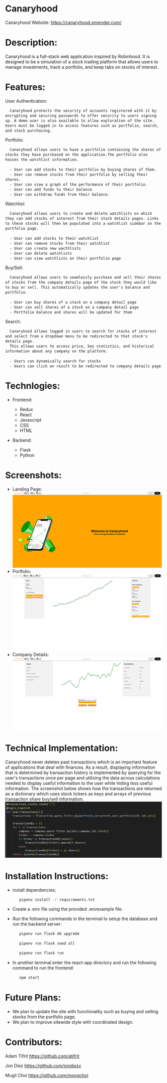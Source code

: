 # Canaryhood

Canaryhood Website: https://canaryhood.onrender.com/

# Description:

   Canaryhood is a full-stack web application inspired by Robinhood. It is designed to be a simulation of a stock trading platform that allows users to manage investments, track a portfolio, and keep tabs on stocks of interest.

# Features:

   User Authentication:

      Canaryhood protects the security of accounts registered with it by encrypting and securing passwords to offer security to users signing up. A demo user is also available to allow exploration of the site. Users must be logged in to access features such as portfolio, search, and stock purchasing.

   Portfolio:

      Canaryhood allows users to have a portfolio containing the shares of stocks they have purchased on the application.The portfolio also houses the watchlist information.

      - User can add stocks to their portfolio by buying shares of them.
      - User can remove stocks from their portfolio by selling their shares.
      - User can view a graph of the performance of their portfolio.
      - User can add funds to their balance
      - User can withdraw funds from their balance.

   Watchlist:

      Canaryhood allows users to create and delete watchlists on which they can add stocks of interest from their stock details pages. Links to these stocks will then be populated into a watchlist sidebar on the portfolio page.

      - User can add stocks to their watchlist
      - User can remove stocks from their watchlist
      - User can create new wacthlists
      - User can delete watchlists
      - User can view watchlists on their portfolio page

   Buy/Sell:

      Canaryhood allows users to seemlessly purchase and sell their shares of stocks from the company details page of the stock they would like to buy or sell. This automatically updates the user's balance and portfolio.

      - User can buy shares of a stock on a company detail page
      - User can sell shares of a stock on a company detail page
      - Portfolio balance and shares will be updated for them

   Search:

      Canaryhood allows logged in users to search for stocks of interest and select from a dropdown menu to be redirected to that stock's details page.
      This allows users to access price, key statistics, and historical information about any company on the platform.

      - Users can dynamically search for stocks
      - Users can click on result to be redirected to company details page


# Technlogies:

- Frontend:
   - Redux
   - React
   - Javascript
   - CSS
   - HTML

- Backend:
   - Flask
   - Python


# Screenshots:
   - Landing Page:
      <img alt="landing-page" src="https://github.com/atifrit/Rob-2-Python-Group-Project/blob/main/react-app/images/landing_page.JPG">
   - Portfolio:
      <img alt="Portfolio" src="https://github.com/atifrit/Rob-2-Python-Group-Project/blob/main/react-app/images/Portfolio.JPG">
   - Company Details:
      <img alt="company-details" src="https://github.com/atifrit/Rob-2-Python-Group-Project/blob/main/react-app/images/Company_Details.JPG">

# Technical Implementation:

   Canaryhood never deletes past transactions which is an important feature of applications that deal with finances. As a result, displaying information that is determined by transaction history is implemented by querying for the user's transactions once per page and utilizing the data across calculations needed to display useful information to the user while hiding less useful information. The screenshot below shows how the transactions are returned as a dictionary which uses stock tickers as keys and arrays of previous transaction share buy/sell information.
   <img alt="company-details" src="https://github.com/atifrit/Rob-2-Python-Group-Project/blob/main/react-app/images/transaction_image.JPG">

# Installation Instructions:

   - install dependencies:
      ```bash
         pipenv install -r requirements.txt
      ```

   - Create a .env file using the provided .envexample file.
   - Run the following commands in the terminal to setup the database and run the backend server:
      ```bash
         pipenv run flask db upgrade
      ```
      ```bash
         pipenv run flask seed all
      ```
      ```bash
         pipenv run flask run
      ```
   - In another terminal enter the react-app directory and run the following command to run the frontend:
      ```bash
         npm start
      ```

# Future Plans:

   - We plan to update the site with functionality such as buying and selling stocks from the portfolio page.
   - We plan to improve sitewide style with coordinated design.

# Contributors:
   Adam Tifrit
   https://github.com/atifrit

   Jon Diez
   https://github.com/jondiezv

   Mugil Choi
   https://github.com/moogchoi
